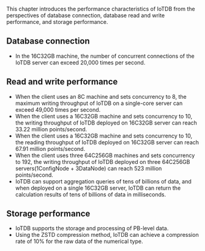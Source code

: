 <!--
    Licensed to the Apache Software Foundation (ASF) under one
    or more contributor license agreements.  See the NOTICE file
    distributed with this work for additional information
    regarding copyright ownership.  The ASF licenses this file
    to you under the Apache License, Version 2.0 (the
    "License"); you may not use this file except in compliance
    with the License.  You may obtain a copy of the License at
    
        http://www.apache.org/licenses/LICENSE-2.0
    
    Unless required by applicable law or agreed to in writing,
    software distributed under the License is distributed on an
    "AS IS" BASIS, WITHOUT WARRANTIES OR CONDITIONS OF ANY
    KIND, either express or implied.  See the License for the
    specific language governing permissions and limitations
    under the License.
-->

This chapter introduces the performance characteristics of IoTDB from the perspectives of database connection, database read and write performance, and storage performance.

## Database connection

- In the 16C32GB machine, the number of concurrent connections of the IoTDB server can exceed 20,000 times per second.


## Read and write performance

- When the client uses an 8C machine and sets concurrency to 8, the maximum writing throughput of IoTDB on a single-core server can exceed 49,000 times per second.
- When the client uses a 16C32GB machine and sets concurrency to 10, the writing throughput of IoTDB deployed on 16C32GB server can reach 33.22 million points/second.
- When the client uses a 16C32GB machine and sets concurrency to 10, the reading throughput of IoTDB deployed on 16C32GB server can reach 67.91 million points/second.
- When the client uses three 64C256GB machines and sets concurrency to 192, the writing throughput of IoTDB deployed on three 64C256GB servers(1ConfigNode + 3DataNode) can reach 523 million points/second.
- IoTDB can support aggregation queries of tens of billions of data, and when deployed on a single 16C32GB server, IoTDB can return the calculation results of tens of billions of data in milliseconds.

## Storage performance

- IoTDB supports the storage and processing of PB-level data.
- Using the ZSTD compression method, IoTDB can achieve a compression rate of 10% for the raw data of the numerical type.